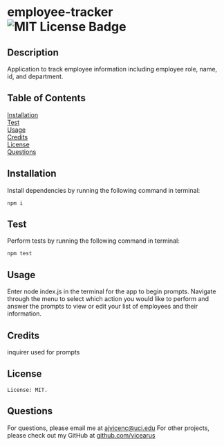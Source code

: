 # employee-tracker<br>![MIT License Badge](https://img.shields.io/badge/license-MIT-blue.svg)
  ## Description
  Application to track employee information including employee role, name, id, and department.
  ## Table of Contents
  [Installation](#Installation) <br>
  [Test](#Test) <br>
  [Usage](#Usage) <br>
  [Credits](#Credits)<br>[License](#License) <br>
  [Questions](#Questions) <br>
  ## Installation
  Install dependencies by running the following command in terminal: 
  ```
  npm i
  ```
  ## Test
  Perform tests by running the following command in terminal: 
  ```
  npm test
  ```
  ## Usage

  Enter node index.js in the terminal for the app to begin prompts. Navigate through the menu to select which action you would like to perform and answer the prompts to view or edit your list of employees and their information.
  
  ## Credits
  inquirer used for prompts
  ## License
    License: MIT.
  ## Questions
  For questions, please email me at ajvicenc@uci.edu
  For other projects, please check out my GitHub at [github.com/vicearus](github.com/vicearus)
